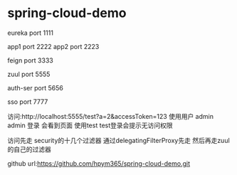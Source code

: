 # spring-cloud-demo
eureka port 1111

app1 port 2222
app2 port 2223

feign port 3333

zuul port 5555

auth-ser port 5656

sso port 7777

访问:http://localhost:5555/test?a=2&accessToken=123
使用用户 admin admin 登录  会看到页面
使用test test登录会提示无访问权限

访问先走 security的十几个过滤器  通过delegatingFilterProxy先走
然后再走zuul的自己的过滤器  


github url:https://github.com/hpym365/spring-cloud-demo.git